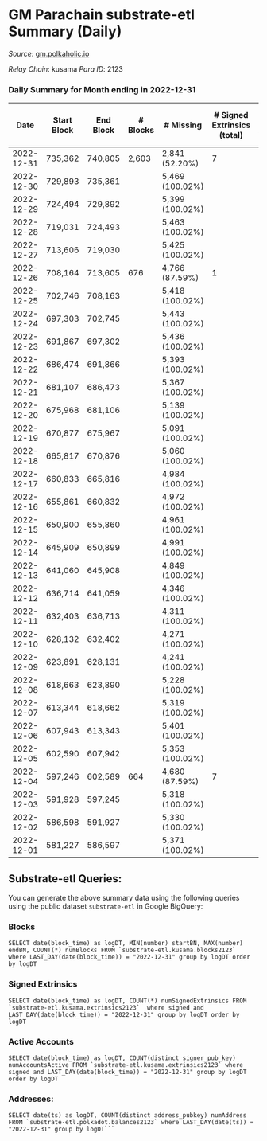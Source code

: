 # GM Parachain substrate-etl Summary (Daily)

_Source_: [gm.polkaholic.io](https://gm.polkaholic.io)

*Relay Chain*: kusama
*Para ID*: 2123



### Daily Summary for Month ending in 2022-12-31


| Date | Start Block | End Block | # Blocks | # Missing | # Signed Extrinsics (total) | # Active Accounts | # Addresses with Balances | # Events | # Transfers | # XCM Transfers In | # XCM Transfers Out |
| ---- | ----------- | --------- | -------- | --------- | --------------------------- | ----------------- | ------------------------- | -------- | ----------- | ------------------ | ------------------- |
| 2022-12-31 | 735,362 | 740,805 | 2,603 | 2,841 (52.20%) | 7 | 2 | 9,097 | 5,367 | 100  |   |   |
| 2022-12-30 | 729,893 | 735,361 |  | 5,469 (100.02%) |  |  |  |  |   |   |   |
| 2022-12-29 | 724,494 | 729,892 |  | 5,399 (100.02%) |  |  |  |  |   |   |   |
| 2022-12-28 | 719,031 | 724,493 |  | 5,463 (100.02%) |  |  |  |  |   |   |   |
| 2022-12-27 | 713,606 | 719,030 |  | 5,425 (100.02%) |  |  |  |  |   |   |   |
| 2022-12-26 | 708,164 | 713,605 | 676 | 4,766 (87.59%) | 1 | 1 |  | 1,378 | 20  |   |   |
| 2022-12-25 | 702,746 | 708,163 |  | 5,418 (100.02%) |  |  |  |  |   |   |   |
| 2022-12-24 | 697,303 | 702,745 |  | 5,443 (100.02%) |  |  |  |  |   |   |   |
| 2022-12-23 | 691,867 | 697,302 |  | 5,436 (100.02%) |  |  |  |  |   |   |   |
| 2022-12-22 | 686,474 | 691,866 |  | 5,393 (100.02%) |  |  |  |  |   |   |   |
| 2022-12-21 | 681,107 | 686,473 |  | 5,367 (100.02%) |  |  |  |  |   |   |   |
| 2022-12-20 | 675,968 | 681,106 |  | 5,139 (100.02%) |  |  |  |  |   |   |   |
| 2022-12-19 | 670,877 | 675,967 |  | 5,091 (100.02%) |  |  |  |  |   |   |   |
| 2022-12-18 | 665,817 | 670,876 |  | 5,060 (100.02%) |  |  |  |  |   |   |   |
| 2022-12-17 | 660,833 | 665,816 |  | 4,984 (100.02%) |  |  |  |  |   |   |   |
| 2022-12-16 | 655,861 | 660,832 |  | 4,972 (100.02%) |  |  |  |  |   |   |   |
| 2022-12-15 | 650,900 | 655,860 |  | 4,961 (100.02%) |  |  |  |  |   |   |   |
| 2022-12-14 | 645,909 | 650,899 |  | 4,991 (100.02%) |  |  |  |  |   |   |   |
| 2022-12-13 | 641,060 | 645,908 |  | 4,849 (100.02%) |  |  |  |  |   |   |   |
| 2022-12-12 | 636,714 | 641,059 |  | 4,346 (100.02%) |  |  |  |  |   |   |   |
| 2022-12-11 | 632,403 | 636,713 |  | 4,311 (100.02%) |  |  |  |  |   |   |   |
| 2022-12-10 | 628,132 | 632,402 |  | 4,271 (100.02%) |  |  |  |  |   |   |   |
| 2022-12-09 | 623,891 | 628,131 |  | 4,241 (100.02%) |  |  |  |  |   |   |   |
| 2022-12-08 | 618,663 | 623,890 |  | 5,228 (100.02%) |  |  |  |  |   |   |   |
| 2022-12-07 | 613,344 | 618,662 |  | 5,319 (100.02%) |  |  |  |  |   |   |   |
| 2022-12-06 | 607,943 | 613,343 |  | 5,401 (100.02%) |  |  |  |  |   |   |   |
| 2022-12-05 | 602,590 | 607,942 |  | 5,353 (100.02%) |  |  |  |  |   |   |   |
| 2022-12-04 | 597,246 | 602,589 | 664 | 4,680 (87.59%) | 7 | 1 |  | 1,494 | 109  |   |   |
| 2022-12-03 | 591,928 | 597,245 |  | 5,318 (100.02%) |  |  |  |  |   |   |   |
| 2022-12-02 | 586,598 | 591,927 |  | 5,330 (100.02%) |  |  |  |  |   |   |   |
| 2022-12-01 | 581,227 | 586,597 |  | 5,371 (100.02%) |  |  |  |  |   |   |   |

## Substrate-etl Queries:
You can generate the above summary data using the following queries using the public dataset `substrate-etl` in Google BigQuery:


### Blocks
```
SELECT date(block_time) as logDT, MIN(number) startBN, MAX(number) endBN, COUNT(*) numBlocks FROM `substrate-etl.kusama.blocks2123`  where LAST_DAY(date(block_time)) = "2022-12-31" group by logDT order by logDT
```


### Signed Extrinsics
```
SELECT date(block_time) as logDT, COUNT(*) numSignedExtrinsics FROM `substrate-etl.kusama.extrinsics2123`  where signed and LAST_DAY(date(block_time)) = "2022-12-31" group by logDT order by logDT
```


### Active Accounts
```
SELECT date(block_time) as logDT, COUNT(distinct signer_pub_key) numAccountsActive FROM `substrate-etl.kusama.extrinsics2123` where signed and LAST_DAY(date(block_time)) = "2022-12-31" group by logDT order by logDT
```


### Addresses:
```
SELECT date(ts) as logDT, COUNT(distinct address_pubkey) numAddress FROM `substrate-etl.polkadot.balances2123` where LAST_DAY(date(ts)) = "2022-12-31" group by logDT```

